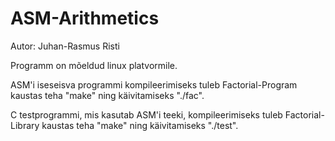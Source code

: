 # ASM-Arithmetics
Autor: Juhan-Rasmus Risti

Programm on mõeldud linux platvormile.

ASM'i iseseisva programmi kompileerimiseks tuleb Factorial-Program kaustas teha "make" ning käivitamiseks "./fac".

C testprogrammi, mis kasutab ASM'i teeki, kompileerimiseks tuleb Factorial-Library kaustas teha "make" ning käivitamiseks "./test".
